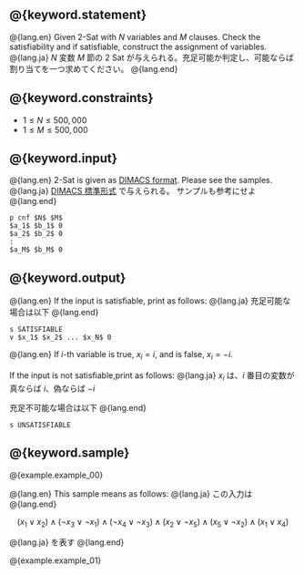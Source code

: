 ## @{keyword.statement}

@{lang.en}
Given 2-Sat with $N$ variables and $M$ clauses. Check the satisfiability and if satisfiable, construct the assignment of variables.
@{lang.ja}
$N$ 変数 $M$ 節の 2 Sat が与えられる。充足可能か判定し、可能ならば割り当てを一つ求めてください。
@{lang.end}


## @{keyword.constraints}

- $1 \leq N \leq 500,000$
- $1 \leq M \leq 500,000$

## @{keyword.input}

@{lang.en}
2-Sat is given as [DIMACS format](http://www.domagoj-babic.com/uploads/ResearchProjects/Spear/dimacs-cnf.pdf). Please see the samples.
@{lang.ja}
[DIMACS 標準形式](http://www.domagoj-babic.com/uploads/ResearchProjects/Spear/dimacs-cnf.pdf) で与えられる。
サンプルも参考にせよ
@{lang.end}

~~~
p cnf $N$ $M$
$a_1$ $b_1$ 0
$a_2$ $b_2$ 0
:
$a_M$ $b_M$ 0
~~~

## @{keyword.output}

@{lang.en}
If the input is satisfiable, print as follows:
@{lang.ja}
充足可能な場合は以下
@{lang.end}

```
s SATISFIABLE
v $x_1$ $x_2$ ... $x_N$ 0
```

@{lang.en}
If $i$-th variable is true, $x_i = i$, and is false, $x_i = -i$.

If the input is not satisfiable,print as follows:
@{lang.ja}
$x_i$ は、$i$ 番目の変数が真ならば $i$、偽ならば $-i$

充足不可能な場合は以下
@{lang.end}


~~~
s UNSATISFIABLE
~~~

## @{keyword.sample}

@{example.example_00}

@{lang.en}
This sample means as follows:
@{lang.ja}
この入力は
@{lang.end}

$$
    (x_1 \lor x_2) \land
    (\lnot x_3 \lor \lnot x_1) \land
    (\lnot x_4 \lor \lnot x_3) \land
    (x_2 \lor \lnot x_5) \land
    (x_5 \lor \lnot x_2) \land
    (x_1 \lor x_4)
$$

@{lang.ja}
を表す
@{lang.end}

@{example.example_01}
